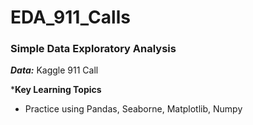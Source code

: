 # EDA_911_Calls

### Simple Data Exploratory Analysis
***Data:*** Kaggle 911 Call 

***Key Learning Topics**
- Practice using Pandas, Seaborne, Matplotlib, Numpy
